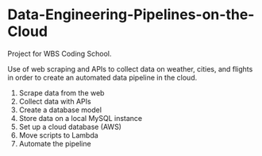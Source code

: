# Data-Engineering-Pipelines-on-the-Cloud
Project for WBS Coding School.

Use of web scraping and APIs to collect data on weather, cities, and flights in order to create an automated data pipeline in the cloud.

1. Scrape data from the web
2. Collect data with APIs
3. Create a database model
4. Store data on a local MySQL instance
5. Set up a cloud database (AWS)
6. Move scripts to Lambda
7. Automate the pipeline
